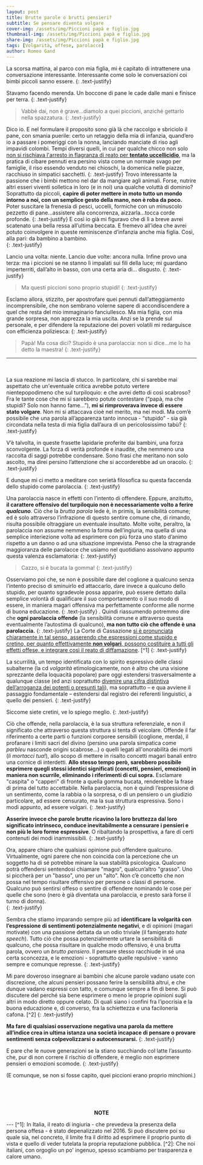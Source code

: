 ```yaml
---
layout: post
title: Brutte parole o brutti pensieri?
subtitle: Se pensare diventa volgare
cover-img: /assets/img/Piccioni papà e figlio.jpg 
thumbnail-img: /assets/img/Piccioni papà e figlio.jpg 	
share-img: /assets/img/Piccioni papà e figlio.jpg 
tags: [Volgarità, offese, parolacce]
author: Romeo Gand
---
```


La scorsa mattina, al parco con mia figlia, mi è capitato di intrattenere una conversazione interessante. Interessante come solo le conversazioni coi bimbi piccoli sanno essere.
{: .text-justify}

Stavamo facendo merenda. Un boccone di pane le cade dalle mani e finisce per terra. 
{: .text-justify}


>Vabbè dai, non è grave...diamolo a quei piccioni, anziché gettarlo nella spazzatura.
{: .text-justify}


Dico io. E nel formulare il proposito sono già là che raccolgo e sbriciolo il pane, con smania puerile: certo un retaggio della mia di infanzia, quand’ero io a passare i pomeriggi con la nonna, lanciando manciate di riso agli impavidi colombi. Tempi diversi quelli, in cui per qualche chicco non solo [non si rischiava l'arresto in flagranza di reato per **tentato uccellicidio**](https://disinfestazioni.roma.it/i-piccioni-esplodono-con-il-riso/), ma la pratica di cibare pennuti era persino vista come un normale svago per famiglie, il riso essendo venduto nei chioschi, la domenica nelle piazze, racchiuso in simpatici sacchetti. 
{: .text-justify}
Trovo interessante la passione che i bimbi mettono nel dar da mangiare agli animali.
Forse, nutrire altri esseri viventi solletica in loro (e in noi) una qualche voluttà di dominio? Soprattutto da piccoli, **capire di poter mettere in moto tutto un mondo intorno a noi, con un semplice gesto della mano, non è roba da poco.** Poter suscitare la frenesia di pesci, uccelli, formiche con un minuscolo pezzetto di pane...assistere alla concorrenza, aizzarla...tocca corde profonde. 
{: .text-justify}
E così io già mi figuravo che di lì a breve avrei scatenato una bella ressa all’ultima beccata. E fremevo all’idea che avrei potuto coinvolgere in queste reminiscenze d’infanzia anche mia figlia. Così, alla pari: da bambino a bambino.  
{: .text-justify}


Lancio una volta: niente. Lancio due volte: ancora nulla. Infine provo una terza: ma i piccioni se ne stanno lì impalati sui fili della luce; mi guardano imperterriti, dall’alto in basso, con una certa aria di... disgusto. 
{: .text-justify}


>Ma questi piccioni sono proprio stupidi!
{: .text-justify}

Esclamo allora, stizzito, per apostrofare quei pennuti dall’atteggiamento incomprensibile, che non sembrano volerne sapere di accondiscendere a quel che resta del mio immaginario fanciullesco. Ma mia figlia, con mia grande sorpresa, non apprezza la mia uscita. Anzi se la prende sul personale, e per difendere la reputazione dei poveri volatili mi redarguisce con efficienza poliziesca:
{: .text-justify}

>Papà! Ma cosa dici? Stupido è una parolaccia: non si dice…me lo ha detto la maestra!
{: .text-justify}

***
&nbsp;<br>
&nbsp;<br>
La sua reazione mi lascia di stucco. In particolare,  chi si sarebbe mai aspettato che un'eventuale critica avrebbe potuto vertere nientepopodimeno che sul turpiloquio: e che avrei detto di così scabroso? Fra le tante cose che mi si sarebbero potute contestare (“papà, ma che stupidi? Solo non hanno fame...”), **mi si rimproverava invece di essere stato volgare**. Non mi si attaccava cioè nel merito, ma nei modi. Ma com’è possibile che una parola all’apparenza tanto innocua -  “stupido” - sia già circondata nella testa di mia figlia dall’aura di un pericolosissimo tabù?
{: .text-justify}

V’è talvolta, in queste frasette lapidarie proferite dai bambini, una forza sconvolgente. La forza di verità profonde e inaudite, che nemmeno una raccolta di saggi potrebbe condensare. Sono frasi che meritano non solo ascolto, ma direi persino l’attenzione che si accorderebbe ad un oracolo.
{: .text-justify}

E dunque mi ci metto a meditare con serietà filosofica su questa faccenda dello stupido come parolaccia.
{: .text-justify}

Una parolaccia nasce in effetti con l’intento di offendere. Eppure, anzitutto, **il carattere offensivo del turpiloquio non è necessariamente volto a ferire *qualcuno***. Ciò che la *brutta parola* lede è, in primis, la sensibilità comune; ed è solo attraverso l’infrazione di questo sentire comune che, di rimando, risulta possibile oltraggiare un eventuale insultato. Molte volte, peraltro, la parolaccia non assume nemmeno la forma dell’ingiuria, ma quella di una semplice interiezione volta ad esprimere con più forza uno stato d’animo rispetto a un danno o ad una situazione imprevista. Penso che la stragrande maggioranza delle parolacce che usiamo nel quotidiano assolvano appunto questa valenza esclamatoria:
{: .text-justify}

>Cazzo, si è bucata la gomma!
{: .text-justify}

Osserviamo poi che, se non è possibile dare del coglione a qualcuno senza l’intento preciso di sminuirlo ed attaccarlo, dare invece a qualcuno dello stupido, per quanto sgradevole possa apparire, può essere dettato dalla semplice volontà di qualificare il suo comportamento o il suo modo di essere, in maniera magari offensiva ma perfettamente conforme alle norme di buona educazione.
{: .text-justify}
. 
Quindi riassumendo potremmo dire che **ogni parolaccia offende** (la sensibilità comune e attraverso questa eventualmente l’autostima di qualcuno), **ma non tutto ciò che offende è una parolaccia.** 
{: .text-justify}
La Corte di Cassazione [si è pronunciata chiaramente in tal senso, asserendo che espressioni come stupido e cretino, per quanto effettivamente **non volgari**, possono costituire a tutti gli effetti offese, e integrare così il reato di diffamazione](https://www.avvocatocassazionista.it/visualizza/news/2013/sentenza/dare-del-cretino-e-dello-stupido-e-offesa-vera-ed-e-reato/5061). [^1]
{: .text-justify}

La scurrilità, un tempo identificata con lo spirito espressivo delle classi subalterne (la cd *volgarità* etimologicamente, non è altro che una visione sprezzante della loquacità popolare) pare oggi estendersi trasversalmente a qualunque classe (ed anzi soprattutto [divenire una cifra distintiva dell’arroganza dei potenti o presunti tali](https://www.minimaetmoralia.it/wp/altro/un-estratto-volgare-eloquenza-le-parole-paralizzato-la-politica/)), ma soprattutto – e qua avviene il passaggio fondamentale – estendersi dal registro dei referenti linguistici, a quello dei pensieri. 
{: .text-justify}

Siccome siete cretini, ve lo spiego meglio.
{: .text-justify}


Ciò che offende, nella parolaccia, è la sua struttura referenziale, e non il significato che attraverso questa struttura si tenta di veicolare. Offende il far riferimento a certe parti o funzioni corporee sensibili (coglione, merda), il profanare i limiti sacri del divino (persino una parola simpatica come *parbleu* nasconde origini scabrose...) o quelli legati all'onorabilità dei morti (*li mortacci tua!*), allo scopo di mettere in risalto concetti magari banali entro una cornice di interdetti.
**Allo stesso tempo però, sarebbero possibile esprimere quegli stessi identici significati (concetti, pensieri, emozioni) in maniera non scurrile, eliminando i riferimenti di cui sopra.** Esclamare "caspita" o "capperi" di fronte a quella gomma bucata, renderebbe la frase di prima del tutto accettabile. Nella parolaccia, non è quindi l’espressione di un sentimento, come la rabbia o la sorpresa, o di un pensiero o un giudizio particolare, ad essere censurato, ma la sua struttura espressiva. Sono i modi appunto, ad essere volgari. 
{: .text-justify}
 
**Asserire invece che parole brutte ricavino la loro bruttezza dal loro significato intrinseco, conduce inevitabilmente a censurare i pensieri e non più le loro forme espressive**. O ribaltando la prospettiva, a fare di certi contenuti dei modi inammissibili.
{: .text-justify}

Ora, appare chiaro che qualsiasi opinione può offendere qualcuno. Virtualmente, ogni parere che non coincida con la percezione che un soggetto ha di sé potrebbe minare la sua stabilità psicologica. Qualcuno potrà offendersi sentendosi chiamare "magro", qualcun’altro "grasso". Uno si piccherà per un "basso", uno per un "alto". Non c’è concetto che non possa nel tempo risultare offensivo per persone o classi di persone. Qualcuno può sentirsi offeso o sentire di offendere nominando le cose per quelle che sono (nero è già diventata una parolaccia, e presto sarà forse il turno di donna).  
{: .text-justify}

Sembra che stiamo imparando sempre più ad **identificare la volgarità con l’espressione di sentimenti potenzialmente negativi**, e di opinioni (magari motivate) con una passione dettata da un odio triviale (il famigerato *hate speech*). Tutto ciò che possa potenzialmente urtare la sensibilità di qualcuno, che possa risultare in qualche modo offensivo, è una brutta parola, ovvero un *brutto pensiero*. Il pensare stesso racchiude in sé una certa sconcezza, e le emozioni - soprattutto quelle repulsive - vanno sempre e comunque represse.
{: .text-justify}

Mi pare doveroso insegnare ai bambini che alcune parole vadano usate con discrezione, che alcuni pensieri possano ferire la sensibilità altrui, e che dunque vadano espressi con tatto, e comunque sempre a fin di bene. Si può discutere del perché sia bene esprimere o meno le proprie opinioni sugli altri in modo diretto oppure celato. Di quali siano i confini fra l’ipocrisia e la buona educazione e, di converso, fra la schiettezza e una faciloneria cafona. [^2]
{: .text-justify}

**Ma fare di qualsiasi osservazione negativa una parola da mettere all’indice crea in ultima istanza una società incapace di pensare o provare sentimenti senza colpevolizzarsi o autocensurarsi.**
{: .text-justify}


E pare che le nuove generazioni se la stiano succhiando col latte l’assunto che, pur di non correre il rischio di offendere, è meglio non esprimere pensieri o emozioni scomode.
{: .text-justify}

(E comunque, se non si fosse capito, quei piccioni erano proprio minchioni.)
&nbsp;<br>
&nbsp;<br>
&nbsp;<br>
&nbsp;<br>

<p style="text-align: center;"><b>NOTE</b></p>
---
[^1]: In Italia, il reato di ingiuria - che prevedeva la presenza della persona offesa - è stato depenalizzato nel 2016. Si può discutere poi su quale sia, nel concreto, il limite fra il diritto ad esprimere il proprio punto di vista e quello di veder tutelata la propria reputazione pubblica. 
[^2]: Che noi italiani, con orgoglio un po' ingenuo, spesso scambiamo per trasparenza e calore umano.
